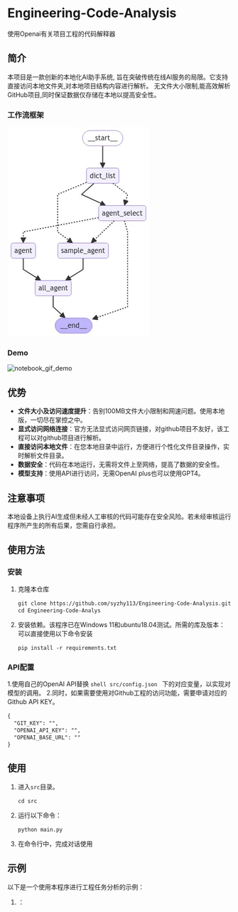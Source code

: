 # Engineering-Code-Analysis
使用Openai有关项目工程的代码解释器

## 简介

本项目是一款创新的本地化AI助手系统,
旨在突破传统在线AI服务的局限。它支持直接访问本地文件夹,对本地项目结构内容进行解析。
无文件大小限制,能高效解析GitHub项目,同时保证数据仅存储在本地以提高安全性。

### 工作流框架
![工作流框架](image/image.png)

### Demo
![notebook_gif_demo](image/1.gif)

## 优势

- **文件大小及访问速度提升**：告别100MB文件大小限制和网速问题。使用本地版，一切尽在掌控之中。
- **显式访问网络连接**：官方无法显式访问网页链接，对github项目不友好，该工程可以对github项目进行解析。
- **直接访问本地文件**：在您本地目录中运行，方便进行个性化文件目录操作，实时解析文件目录。
-  **数据安全**：代码在本地运行，无需将文件上至网络，提高了数据的安全性。
-  **模型支持**：使用API进行访问，无需OpenAI plus也可以使用GPT4。

## 注意事项
本地设备上执行AI生成但未经人工审核的代码可能存在安全风险。若未经审核运行程序所产生的所有后果，您需自行承担。

## 使用方法

### 安装

1. 克隆本仓库
   ```shell
   git clone https://github.com/syzhy113/Engineering-Code-Analysis.git
   cd Engineering-Code-Analys
   ```

2. 安装依赖。该程序已在Windows 11和ubuntu18.04测试。所需的库及版本：
   可以直接使用以下命令安装
   ```shell
   pip install -r requirements.txt
   ```

### API配置
1.使用自己的OpenAI API替换 
```shell src/config.json ```
下的对应变量，以实现对模型的调用。
2.同时，如果需要使用对Github工程的访问功能，需要申请对应的Github API KEY。
   ```shell
   {
     "GIT_KEY": "",
     "OPENAI_API_KEY": "",
     "OPENAI_BASE_URL": ""
   }
   ```

## 使用

1. 进入`src`目录。
   ```shell
   cd src
   ```

2. 运行以下命令：
   ```shell
   python main.py
   ```

3. 在命令行中，完成对话使用



## 示例

以下是一个使用本程序进行工程任务分析的示例：

1. ：
   ![]()


